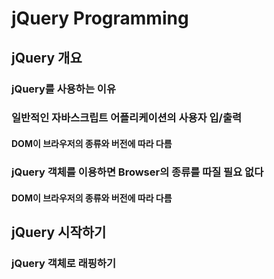# jQuery Programming

## jQuery 개요
### jQuery를 사용하는 이유
### 일반적인 자바스크립트 어플리케이션의 사용자 입/출력
#### DOM이 브라우저의 종류와 버전에 따라 다름

### jQuery 객체를 이용하면 Browser의 종류를 따질 필요 없다
#### DOM이 브라우저의 종류와 버전에 따라 다름

## jQuery 시작하기
### jQuery 객체로 래핑하기

